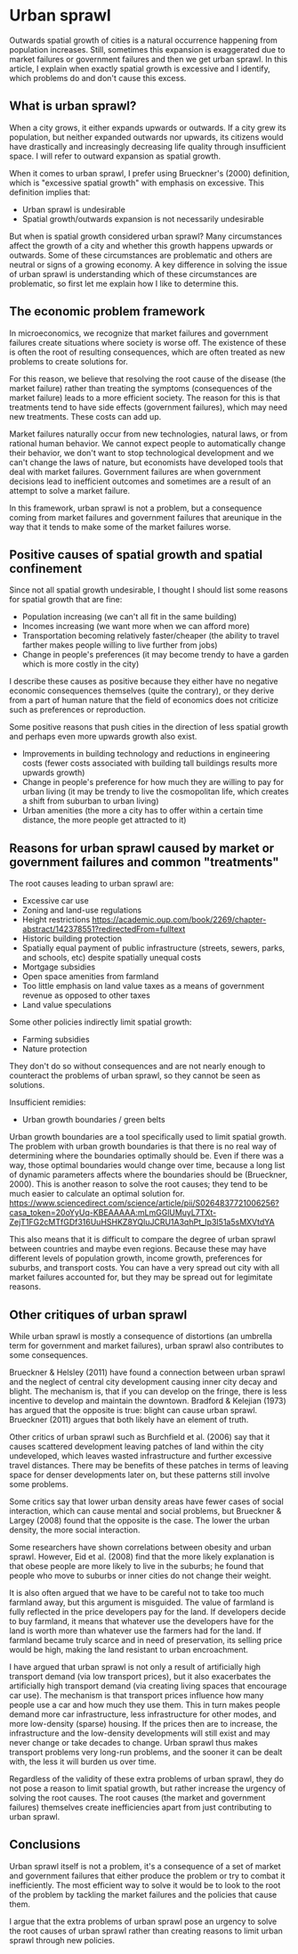 # Urban sprawl
Outwards spatial growth of cities is a natural occurrence happening from population increases. Still, sometimes this expansion is exaggerated due to market failures or government failures and then we get urban sprawl. In this article, I explain when exactly spatial growth is excessive and I identify, which problems do and don't cause this excess.

## What is urban sprawl?
When a city grows, it either expands upwards or outwards. If a city grew its population, but neither expanded outwards nor upwards, its citizens would have drastically and increasingly decreasing life quality through insufficient space. I will refer to outward expansion as spatial growth.

When it comes to urban sprawl, I prefer using Brueckner's (2000) definition, which is "excessive spatial growth" with emphasis on excessive. This definition implies that:
- Urban sprawl is undesirable
- Spatial growth/outwards expansion is not necessarily undesirable

But when is spatial growth considered urban sprawl? Many circumstances affect the growth of a city and whether this growth happens upwards or outwards. Some of these circumstances are problematic and others are neutral or signs of a growing economy. A key difference in solving the issue of urban sprawl is understanding which of these circumstances are problematic, so first let me explain how I like to determine this.

## The economic problem framework
In microeconomics, we recognize that market failures and government failures create situations where society is worse off. The existence of these is often the root of resulting consequences, which are often treated as new problems to create solutions for. 

For this reason, we believe that resolving the root cause of the disease (the market failure) rather than treating the symptoms (consequences of the market failure) leads to a more efficient society. The reason for this is that treatments tend to have side effects (government failures), which may need new treatments. These costs can add up.

Market failures naturally occur from new technologies, natural laws, or from rational human behavior. We cannot expect people to automatically change their behavior, we don't want to stop technological development and we can't change the laws of nature, but economists have developed tools that deal with market failures. Government failures are when government decisions lead to inefficient outcomes and sometimes are a result of an attempt to solve a market failure.

In this framework, urban sprawl is not a problem, but a consequence coming from market failures and government failures that areunique in the way that it tends to make some of the market failures worse.

## Positive causes of spatial growth and spatial confinement
Since not all spatial growth undesirable, I thought I should list some reasons for spatial growth that are fine: 
- Population increasing (we can't all fit in the same building)
- Incomes increasing (we want more when we can afford more)
- Transportation becoming relatively faster/cheaper (the ability to travel farther makes people willing to live further from jobs)
- Change in people's preferences (it may become trendy to have a garden which is more costly in the city)

I describe these causes as positive because they either have no negative economic consequences themselves (quite the contrary), or they derive from a part of human nature that the field of economics does not criticize such as preferences or reproduction.

Some positive reasons that push cities in the direction of less spatial growth and perhaps even more upwards growth also exist.

- Improvements in building technology and reductions in engineering costs (fewer costs associated with building tall buildings results more upwards growth)
- Change in people's preference for how much they are willing to pay for urban living (it may be trendy to live the cosmopolitan life, which creates a shift from suburban to urban living)
- Urban amenities (the more a city has to offer within a certain time distance, the more people get attracted to it)

## Reasons for urban sprawl caused by market or government failures and common "treatments"
The root causes leading to urban sprawl are:
- Excessive car use
- Zoning and land-use regulations
- Height restrictions https://academic.oup.com/book/2269/chapter-abstract/142378551?redirectedFrom=fulltext
- Historic building protection
- Spatially equal payment of public infrastructure (streets, sewers, parks, and schools, etc) despite spatially unequal costs
- Mortgage subsidies
- Open space amenities from farmland
- Too little emphasis on land value taxes as a means of government revenue as opposed to other taxes
- Land value speculations

Some other policies indirectly limit spatial growth:
- Farming subsidies
- Nature protection

They don't do so without consequences and are not nearly enough to counteract the problems of urban sprawl, so they cannot be seen as solutions.

Insufficient remidies:
- Urban growth boundaries / green belts

Urban growth boundaries are a tool specifically used to limit spatial growth. The problem with urban growth boundaries is that there is no real way of determining where the boundaries optimally should be. Even if there was a way, those optimal boundaries would change over time, because a long list of dynamic parameters affects where the boundaries should be (Brueckner, 2000). This is another reason to solve the root causes; they tend to be much easier to calculate an optimal solution for. https://www.sciencedirect.com/science/article/pii/S0264837721006256?casa_token=20oYyUq-KBEAAAAA:mLmGGlUMuyL7TXt-ZejT1FG2cMTfGDf316UuHSHKZ8YQluJCRU1A3qhPt_Ip3I51a5sMXVtdYA

This also means that it is difficult to compare the degree of urban sprawl between countries and maybe even regions. Because these may have different levels of population growth, income growth, preferences for suburbs, and transport costs. You can have a very spread out city with all market failures accounted for, but they may be spread out for legimitate reasons. 

## Other critiques of urban sprawl
While urban sprawl is mostly a consequence of distortions (an umbrella term for government and market failures), urban sprawl also contributes to some consequences.

Brueckner & Helsley (2011) have found a connection between urban sprawl and the neglect of central city development causing inner city decay and blight. The mechanism is, that if you can develop on the fringe, there is less incentive to develop and maintain the downtown. Bradford & Kelejian (1973) has argued that the opposite is true: blight can cause urban sprawl. Brueckner (2011) argues that both likely have an element of truth.

Other critics of urban sprawl such as Burchfield et al. (2006) say that it causes scattered development leaving patches of land within the city undeveloped, which leaves wasted infrastructure and further excessive travel distances. There may be benefits of these patches in terms of leaving space for denser developments later on, but these patterns still involve some problems.

Some critics say that lower urban density areas have fewer cases of social interaction, which can cause mental and social problems, but Brueckner & Largey (2008) found that the opposite is the case. The lower the urban density, the more social interaction.

Some researchers have shown correlations between obesity and urban sprawl. However, Eid et al. (2008) find that the more likely explanation is that obese people are more likely to live in the suburbs; he found that people who move to suburbs or inner cities do not change their weight.

It is also often argued that we have to be careful not to take too much farmland away, but this argument is misguided. The value of farmland is fully reflected in the price developers pay for the land. If developers decide to buy farmland, it means that whatever use the developers have for the land is worth more than whatever use the farmers had for the land. If farmland became truly scarce and in need of preservation, its selling price would be high, making the land resistant to urban encroachment.

I have argued that urban sprawl is not only a result of artificially high transport demand (via low transport prices), but it also exacerbates the artificially high transport demand (via creating living spaces that encourage car use). The mechanism is that transport prices influence how many people use a car and how much they use them. This in turn makes people demand more car infrastructure, less infrastructure for other modes, and more low-density (sparse) housing. If the prices then are to increase, the infrastructure and the low-density developments will still exist and may never change or take decades to change. Urban sprawl thus makes transport problems very long-run problems, and the sooner it can be dealt with, the less it will burden us over time.

Regardless of the validity of these extra problems of urban sprawl, they do not pose a reason to limit spatial growth, but rather increase the urgency of solving the root causes. The root causes (the market and government failures) themselves create inefficiencies apart from just contributing to urban sprawl.

## Conclusions
Urban sprawl itself is not a problem, it's a consequence of a set of market and government failures that either produce the problem or try to combat it inefficiently. The most efficient way to solve it would be to look to the root of the problem by tackling the market failures and the policies that cause them.

I argue that the extra problems of urban sprawl pose an urgency to solve the root causes of urban sprawl rather than creating reasons to limit urban sprawl through new policies.
